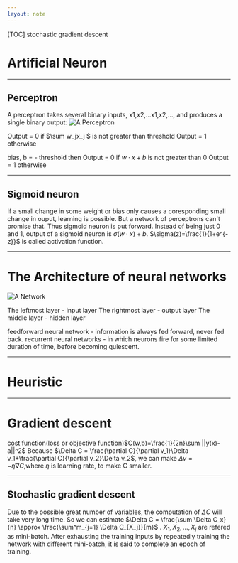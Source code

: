 ```yaml
---
layout: note
---
```


[TOC]
stochastic gradient descent
# Artificial Neuron

----------

## Perceptron

A perceptron takes several binary inputs, x1,x2,…x1,x2,…, and produces a single binary output:
![A Perceptron](http://neuralnetworksanddeeplearning.com/images/tikz0.png)

Output = 0 if $\sum w_jx_j $ is not greater than threshold
Output = 1 otherwise

bias, b = - threshold then
Output = 0 if $w \cdot x + b$ is not greater than 0
Output = 1 otherwise

-------------------

## Sigmoid neuron

If a small change in some weight or bias only causes a coresponding small change in ouput, learning is possible.
But a network of perceptrons can't promise that. Thus sigmoid neuron is put forward.
Instead of being just 0 and 1, output of a sigmoid neuron is $\sigma(w\cdot x)+b$.
$\sigma(z)=\frac{1}{1+e^{-z}}$ is called activation function.

---------------------

# The Architecture of neural networks

![A Network](http://neuralnetworksanddeeplearning.com/images/tikz10.png)

The leftmost layer - input layer
The rightmost layer - output layer
The middle layer - hidden layer

feedforward neural network - information is always fed forward, never fed back.
recurrent neural networks - in which neurons fire for some limited duration of time, before becoming quiescent.

----------------------

# Heuristic

-------------------

# Gradient descent
cost function(loss or objective function)$C(w,b)=\frac{1}{2n}\sum ||y(x)-a||^2$ 
Because $\Delta C = \frac{\partial C}{\partial v_1}\Delta v_1+\frac{\partial C}{\partial v_2}\Delta v_2$, we can make $\Delta v = -\eta \nabla C$,where $\eta$ is learning rate, to make C smaller.

-----------------------

## Stochastic gradient descent
Due to the possible great number of variables, the computation of $\Delta C$ will take very long time.
So we can estimate $\Delta C = \frac{\sum \Delta C_x}{n} \approx  \frac{\sum^m_{j=1} \Delta C_{X_j}}{m}$ .
$X_1,X_2,...,X_j$ are refered as mini-batch.
After exhausting the training inputs by repeatedly training the network with different mini-batch, it is said to complete an epoch of training.
